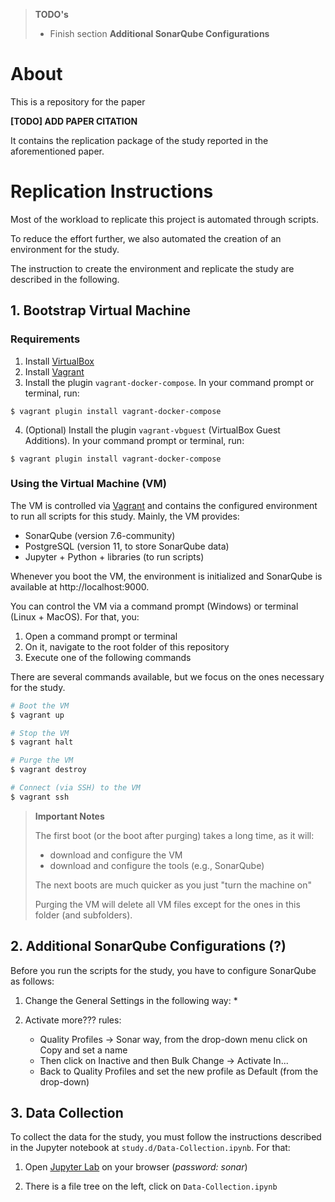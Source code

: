 > **TODO's**
> - Finish section **Additional SonarQube Configurations**

# About

This is a repository for the paper 

**[TODO] ADD PAPER CITATION**

It contains the replication package of the study reported in the aforementioned paper.

# Replication Instructions

Most of the workload to replicate this project is automated through scripts. 

To reduce the effort further, we also automated the creation of an environment for the study.

The instruction to create the environment and replicate the study are described in the following. 

## 1. Bootstrap Virtual Machine

### Requirements

1. Install [VirtualBox](https://www.virtualbox.org/wiki/Downloads)
2. Install [Vagrant](https://www.vagrantup.com/downloads.html)
3. Install the plugin `vagrant-docker-compose`. In your command prompt or terminal, run:
```shell
$ vagrant plugin install vagrant-docker-compose 
```
4. (Optional) Install the plugin `vagrant-vbguest` (VirtualBox Guest Additions). In your command prompt or terminal, run:
```shell
$ vagrant plugin install vagrant-docker-compose 
```

### Using the Virtual Machine (VM)

The VM is controlled via [Vagrant](https://www.vagrantup.com/downloads.html) and contains the configured environment to run all scripts for this study. Mainly, the VM provides:
- SonarQube (version 7.6-community)
- PostgreSQL (version 11, to store SonarQube data)
- Jupyter + Python + libraries (to run scripts)

Whenever you boot the VM, the environment is initialized and SonarQube is available at http://localhost:9000.

You can control the VM via a command prompt (Windows) or terminal (Linux + MacOS). For that, you:
1. Open a command prompt or terminal
2. On it, navigate to the root folder of this repository
3. Execute one of the following commands

There are several commands available, but we focus on the ones necessary for the study.

```bash
# Boot the VM
$ vagrant up
```

```bash
# Stop the VM
$ vagrant halt
```

```bash
# Purge the VM
$ vagrant destroy
```

```bash
# Connect (via SSH) to the VM
$ vagrant ssh
```

> **Important Notes** 
>
> The first boot (or the boot after purging) takes a long time, as it will:
> * download and configure the VM
> * download and configure the tools (e.g., SonarQube)
>
> The next boots are much quicker as you just "turn the machine on"
> 
> Purging the VM will delete all VM files except for the ones in this folder (and subfolders).


## 2. Additional SonarQube Configurations (?)

Before you run the scripts for the study, you have to configure SonarQube as follows:

1. Change the General Settings in the following way:
    * 

2. Activate more??? rules:

    * Quality Profiles -> Sonar way, from the drop-down menu click on Copy and set a name
    * Then click on Inactive and then Bulk Change -> Activate In...
    * Back to  Quality Profiles and set the new profile as Default (from the drop-down)
    
## 3. Data Collection

To collect the data for the study, you must follow the instructions described in the Jupyter notebook at `study.d/Data-Collection.ipynb`. For that:

1. Open [Jupyter Lab](http://localhost:8888/lab) on your browser (*password: sonar*)

2. There is a file tree on the left, click on `Data-Collection.ipynb`
